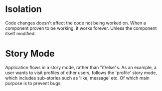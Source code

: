 # Isolation
Code changes doesn't affect the code not being worked on.
When a component proven to be working, it works forever. Unless the component itself modified.

# Story Mode
Application flows in a story mode, rather than "if/else"s.
As an example, a user wants to visit profiles of other users, follows the 'profile' story mode, which includes sub-stories such as 'like, message' etc.
Of which main purpose is to prevent bugs.

